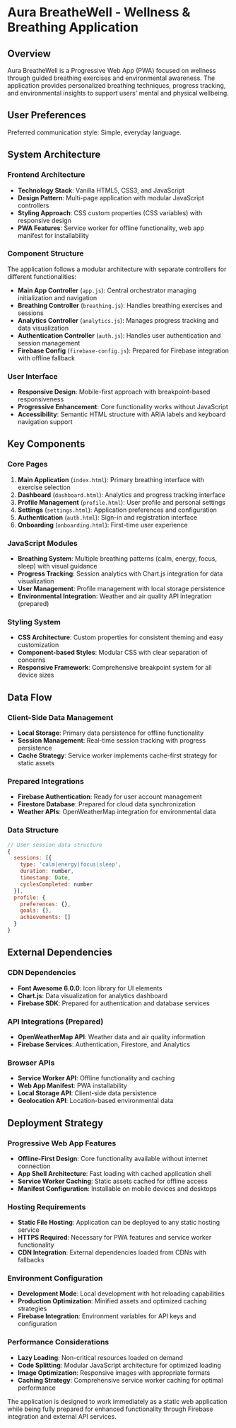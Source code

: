 # Aura BreatheWell - Wellness & Breathing Application

## Overview

Aura BreatheWell is a Progressive Web App (PWA) focused on wellness through guided breathing exercises and environmental awareness. The application provides personalized breathing techniques, progress tracking, and environmental insights to support users' mental and physical wellbeing.

## User Preferences

Preferred communication style: Simple, everyday language.

## System Architecture

### Frontend Architecture
- **Technology Stack**: Vanilla HTML5, CSS3, and JavaScript
- **Design Pattern**: Multi-page application with modular JavaScript controllers
- **Styling Approach**: CSS custom properties (CSS variables) with responsive design
- **PWA Features**: Service worker for offline functionality, web app manifest for installability

### Component Structure
The application follows a modular architecture with separate controllers for different functionalities:
- **Main App Controller** (`app.js`): Central orchestrator managing initialization and navigation
- **Breathing Controller** (`breathing.js`): Handles breathing exercises and sessions
- **Analytics Controller** (`analytics.js`): Manages progress tracking and data visualization
- **Authentication Controller** (`auth.js`): Handles user authentication and session management
- **Firebase Config** (`firebase-config.js`): Prepared for Firebase integration with offline fallback

### User Interface
- **Responsive Design**: Mobile-first approach with breakpoint-based responsiveness
- **Progressive Enhancement**: Core functionality works without JavaScript
- **Accessibility**: Semantic HTML structure with ARIA labels and keyboard navigation support

## Key Components

### Core Pages
1. **Main Application** (`index.html`): Primary breathing interface with exercise selection
2. **Dashboard** (`dashboard.html`): Analytics and progress tracking interface
3. **Profile Management** (`profile.html`): User profile and personal settings
4. **Settings** (`settings.html`): Application preferences and configuration
5. **Authentication** (`auth.html`): Sign-in and registration interface
6. **Onboarding** (`onboarding.html`): First-time user experience

### JavaScript Modules
- **Breathing System**: Multiple breathing patterns (calm, energy, focus, sleep) with visual guidance
- **Progress Tracking**: Session analytics with Chart.js integration for data visualization
- **User Management**: Profile management with local storage persistence
- **Environmental Integration**: Weather and air quality API integration (prepared)

### Styling System
- **CSS Architecture**: Custom properties for consistent theming and easy customization
- **Component-based Styles**: Modular CSS with clear separation of concerns
- **Responsive Framework**: Comprehensive breakpoint system for all device sizes

## Data Flow

### Client-Side Data Management
- **Local Storage**: Primary data persistence for offline functionality
- **Session Management**: Real-time session tracking with progress persistence
- **Cache Strategy**: Service worker implements cache-first strategy for static assets

### Prepared Integrations
- **Firebase Authentication**: Ready for user account management
- **Firestore Database**: Prepared for cloud data synchronization
- **Weather APIs**: OpenWeatherMap integration for environmental data

### Data Structure
```javascript
// User session data structure
{
  sessions: [{
    type: 'calm|energy|focus|sleep',
    duration: number,
    timestamp: Date,
    cyclesCompleted: number
  }],
  profile: {
    preferences: {},
    goals: {},
    achievements: []
  }
}
```

## External Dependencies

### CDN Dependencies
- **Font Awesome 6.0.0**: Icon library for UI elements
- **Chart.js**: Data visualization for analytics dashboard
- **Firebase SDK**: Prepared for authentication and database services

### API Integrations (Prepared)
- **OpenWeatherMap API**: Weather data and air quality information
- **Firebase Services**: Authentication, Firestore, and Analytics

### Browser APIs
- **Service Worker API**: Offline functionality and caching
- **Web App Manifest**: PWA installability
- **Local Storage API**: Client-side data persistence
- **Geolocation API**: Location-based environmental data

## Deployment Strategy

### Progressive Web App Features
- **Offline-First Design**: Core functionality available without internet connection
- **App Shell Architecture**: Fast loading with cached application shell
- **Service Worker Caching**: Static assets cached for offline access
- **Manifest Configuration**: Installable on mobile devices and desktops

### Hosting Requirements
- **Static File Hosting**: Application can be deployed to any static hosting service
- **HTTPS Required**: Necessary for PWA features and service worker functionality
- **CDN Integration**: External dependencies loaded from CDNs with fallbacks

### Environment Configuration
- **Development Mode**: Local development with hot reloading capabilities
- **Production Optimization**: Minified assets and optimized caching strategies
- **Firebase Integration**: Environment variables for API keys and configuration

### Performance Considerations
- **Lazy Loading**: Non-critical resources loaded on demand
- **Code Splitting**: Modular JavaScript architecture for optimized loading
- **Image Optimization**: Responsive images with appropriate formats
- **Caching Strategy**: Comprehensive service worker caching for optimal performance

The application is designed to work immediately as a static web application while being fully prepared for enhanced functionality through Firebase integration and external API services.